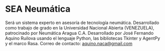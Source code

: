 # SEA Neumática
Será un sistema experto en asesoría de tecnología neumática.
Desarrollado como trabajo de grado en la Universidad Nacional Abierta (VENEZUELA), 
patrocinado por Neumática Aragua C.A. 
Desarrollado por José Fernando Aquino Ruilova usando el lenguaje Python, las bibliotecas Tkinter y AgentPy y el marco Rasa.
Correo de contacto: aquino.naca@gmail.com

